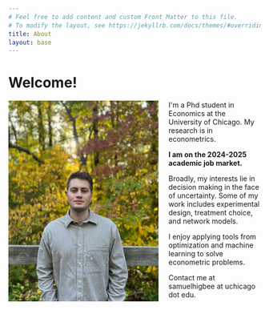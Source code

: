 ```yaml
---
# Feel free to add content and custom Front Matter to this file.
# To modify the layout, see https://jekyllrb.com/docs/themes/#overriding-theme-defaults
title: About
layout: base
---
```


# Welcome!

<img src="assets/images/fall.JPG" alt="headshot" width="300" style="float:left; padding-right:20px"/>

I'm a Phd student in Economics at the University of Chicago.
My research is in econometrics. 

**I am on the 2024-2025 academic job market.**

Broadly, my interests lie in decision making in the face of uncertainty.
Some of my work includes
experimental design,
treatment choice, 
and network models.

I enjoy applying tools from optimization and machine learning to solve 
econometric problems.

Contact me at samuelhigbee at uchicago dot edu.

